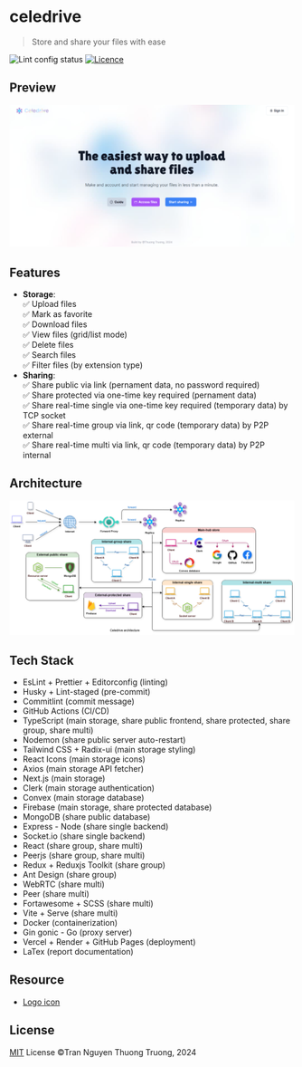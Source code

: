 # celedrive

> Store and share your files with ease

![Lint config status](https://img.shields.io/github/actions/workflow/status/thuongtruong109/celedrive/lint.yml?logo=editorconfig&label=lint%20config)
[![Licence](https://img.shields.io/github/license/antfu/regex-doctor.svg?style=flat)](https://github.com/thuongtruong109/regex-doctor/blob/main/LICENSE)

## Preview

![Preview](/public/preview.png)

## Features

* **Storage**: <br>
    ✅ Upload files <br>
    ✅ Mark as favorite <br>
    ✅ Download files <br>
    ✅ View files (grid/list mode) <br>
    ✅ Delete files <br>
    ✅ Search files <br>
    ✅ Filter files (by extension type) <br>
* **Sharing**: <br>
    ✅ Share public via link (pernament data, no password required) <br>
    ✅ Share protected via one-time key required (pernament data) <br>
    ✅ Share real-time single via one-time key required (temporary data) by TCP socket <br>
    ✅ Share real-time group via link, qr code (temporary data) by P2P external <br>
    ✅ Share real-time multi via link, qr code (temporary data) by P2P internal<br>
<!-- * **Security**: <br>
    ✅ Password hashing <br>
    ✅ File encryption/decryption <br> -->
## Architecture

![Architecture](/docs/architecture.png)

## Tech Stack

- EsLint + Prettier + Editorconfig (linting)
- Husky + Lint-staged (pre-commit)
- Commitlint (commit message)
- GitHub Actions (CI/CD)
- TypeScript (main storage, share public frontend, share protected, share group, share multi)
- Nodemon (share public server auto-restart)
- Tailwind CSS + Radix-ui (main storage styling)
- React Icons (main storage icons)
- Axios (main storage API fetcher)
- Next.js (main storage)
- Clerk (main storage authentication)
- Convex (main storage database)
- Firebase (main storage, share protected database)
- MongoDB (share public database)
- Express - Node (share single backend)
- Socket.io (share single backend)
- React (share group, share multi)
- Peerjs (share group, share multi)
- Redux + Reduxjs Toolkit (share group)
- Ant Design (share group)
- WebRTC (share multi)
- Peer (share multi)
- Fortawesome + SCSS (share multi)
- Vite + Serve (share multi)
- Docker (containerization)
- Gin gonic - Go (proxy server)
- Vercel + Render + GitHub Pages (deployment)
- LaTex (report documentation)

## Resource

- [Logo icon](https://img.icons8.com/water-color/100/centralized-network.png)

## License

[MIT](./LICENSE) License ©Tran Nguyen Thuong Truong, 2024

<!-- https://steveholgado.com/nginx-for-nextjs/ -->
<!-- https://blog.logrocket.com/how-to-use-proxy-next-js/ -->
<!-- https://www.sobyte.net/post/2021-09/https-proxy-in-golang-in-less-than-100-lines-of-code/ -->